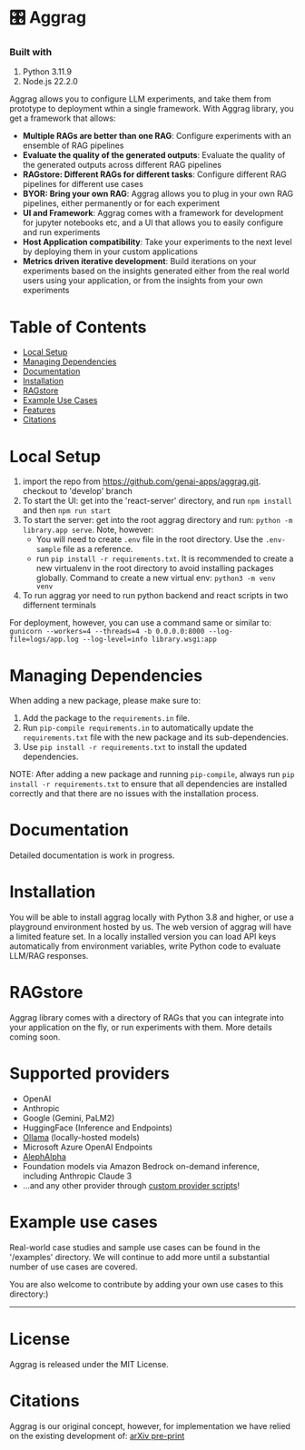 
# 🎛️ Aggrag 

### Built with

1. Python 3.11.9
2. Node.js 22.2.0

Aggrag allows you to configure LLM experiments, and take them from prototype to deployment wthin a single framework. With Aggrag library, you get a framework that allows:

- **Multiple RAGs are better than one RAG**: Configure experiments with an ensemble of RAG pipelines
- **Evaluate the quality of the generated outputs**: Evaluate the quality of the generated outputs across different RAG pipelines
- **RAGstore: Different RAGs for different tasks**: Configure different RAG pipelines for different use cases
- **BYOR: Bring your own RAG**: Aggrag allows you to plug in your own RAG pipelines, either permanently or for each experiment
- **UI and Framework**: Aggrag comes with a framework for development for jupyter notebooks etc, and a UI that allows you to easily configure and run experiments
- **Host Application compatibility**: Take your experiments to the next level by deploying them in your custom applications
- **Metrics driven iterative development**: Build iterations on your experiments based on the insights generated either from the real world users using your application, or from the insights from your own experiments

# Table of Contents

- [Local Setup](#local-setup)
- [Managing Dependencies](#managing-dependencies)
- [Documentation](#documentation)
- [Installation](#installation)
- [RAGstore](#ragstore)
- [Example Use Cases](#example-use-cases)
- [Features](#features) 
- [Citations](#citations)




# Local Setup

  1. import the repo from https://github.com/genai-apps/aggrag.git. checkout to 'develop' branch
  2. To start the UI: get into the 'react-server' directory, and run `npm install` and then `npm run start`
  3. To start the server: get into the root aggrag directory and run: `python -m library.app serve`. Note, however:
      - You will need to create `.env` file in the root directory. Use the `.env-sample` file as a reference.
      - run `pip install -r requirements.txt`. It is recommended to create a new virtualenv in the root directory to avoid installing packages globally. Command to create a new virtual env: `python3 -m venv venv`
  4. To run aggrag yor need to run python backend and react scripts in two differnent terminals

For deployment, however, you can use a command same or similar to: `gunicorn --workers=4 --threads=4 -b 0.0.0.0:8000 --log-file=logs/app.log --log-level=info library.wsgi:app`

# Managing Dependencies
 
When adding a new package, please make sure to:

 1. Add the package to the `requirements.in` file.
 2. Run `pip-compile requirements.in` to automatically update the `requirements.txt` file with the new package 
and its sub-dependencies.
 3. Use `pip install -r requirements.txt` to install the updated dependencies.

NOTE: After adding a new package and running `pip-compile`, always run `pip install -r requirements.txt` to ensure 
that all dependencies are installed correctly and that there are no issues with the installation process.


# Documentation
Detailed documentation is work in progress. 

# Installation

You will be able to install aggrag locally with Python 3.8 and higher, or use a playground environment hosted by us. The web version of aggrag will have a limited feature set. In a locally installed version you can load API keys automatically from environment variables, write Python code to evaluate LLM/RAG responses.

# RAGstore

Aggrag library comes with a directory of RAGs that you can integrate into your application on the fly, or run experiments with them. More details coming soon.

# Supported providers

- OpenAI
- Anthropic
- Google (Gemini, PaLM2)
- HuggingFace (Inference and Endpoints)
- [Ollama](https://github.com/jmorganca/ollama) (locally-hosted models)
- Microsoft Azure OpenAI Endpoints
- [AlephAlpha](https://app.aleph-alpha.com/)
- Foundation models via Amazon Bedrock on-demand inference, including Anthropic Claude 3
- ...and any other provider through [custom provider scripts]()!

# Example use cases

Real-world case studies and sample use cases can be found in the '/examples' directory. We will continue to add more until a substantial number of use cases are covered. 

You are also welcome to contribute by adding your own use cases to this directory:)

---

# License

Aggrag is released under the MIT License.

# Citations

Aggrag is our original concept, however, for implementation we have relied on the existing development of: [arXiv pre-print](https://arxiv.org/abs/2309.09128)

